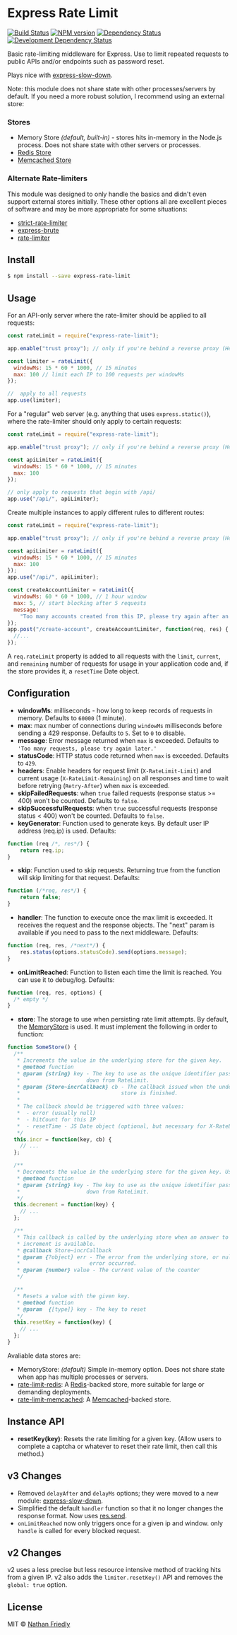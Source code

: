 # Express Rate Limit

[![Build Status](https://secure.travis-ci.org/nfriedly/express-rate-limit.png?branch=master)](http://travis-ci.org/nfriedly/express-rate-limit)
[![NPM version](http://badge.fury.io/js/express-rate-limit.png)](https://npmjs.org/package/express-rate-limit "View this project on NPM")
[![Dependency Status](https://david-dm.org/nfriedly/express-rate-limit.png?theme=shields.io)](https://david-dm.org/nfriedly/express-rate-limit)
[![Development Dependency Status](https://david-dm.org/nfriedly/express-rate-limit/dev-status.png?theme=shields.io)](https://david-dm.org/nfriedly/express-rate-limit#info=devDependencies)

Basic rate-limiting middleware for Express. Use to limit repeated requests to public APIs and/or endpoints such as password reset.

Plays nice with [express-slow-down](https://www.npmjs.com/package/express-slow-down).

Note: this module does not share state with other processes/servers by default.
If you need a more robust solution, I recommend using an external store:

### Stores

- Memory Store _(default, built-in)_ - stores hits in-memory in the Node.js process. Does not share state with other servers or processes.
- [Redis Store](https://npmjs.com/package/rate-limit-redis)
- [Memcached Store](https://npmjs.org/package/rate-limit-memcached)

### Alternate Rate-limiters

This module was designed to only handle the basics and didn't even support external stores initially. These other options all are excellent pieces of software and may be more appropriate for some situations:

- [strict-rate-limiter](https://www.npmjs.com/package/strict-rate-limiter)
- [express-brute](https://www.npmjs.com/package/express-brute)
- [rate-limiter](https://www.npmjs.com/package/express-limiter)

## Install

```sh
$ npm install --save express-rate-limit
```

## Usage

For an API-only server where the rate-limiter should be applied to all requests:

```js
const rateLimit = require("express-rate-limit");

app.enable("trust proxy"); // only if you're behind a reverse proxy (Heroku, Bluemix, AWS ELB, Nginx, etc)

const limiter = rateLimit({
  windowMs: 15 * 60 * 1000, // 15 minutes
  max: 100 // limit each IP to 100 requests per windowMs
});

//  apply to all requests
app.use(limiter);
```

For a "regular" web server (e.g. anything that uses `express.static()`), where the rate-limiter should only apply to certain requests:

```js
const rateLimit = require("express-rate-limit");

app.enable("trust proxy"); // only if you're behind a reverse proxy (Heroku, Bluemix, AWS ELB, Nginx, etc)

const apiLimiter = rateLimit({
  windowMs: 15 * 60 * 1000, // 15 minutes
  max: 100
});

// only apply to requests that begin with /api/
app.use("/api/", apiLimiter);
```

Create multiple instances to apply different rules to different routes:

```js
const rateLimit = require("express-rate-limit");

app.enable("trust proxy"); // only if you're behind a reverse proxy (Heroku, Bluemix, AWS ELB, Nginx, etc)

const apiLimiter = rateLimit({
  windowMs: 15 * 60 * 1000, // 15 minutes
  max: 100
});
app.use("/api/", apiLimiter);

const createAccountLimiter = rateLimit({
  windowMs: 60 * 60 * 1000, // 1 hour window
  max: 5, // start blocking after 5 requests
  message:
    "Too many accounts created from this IP, please try again after an hour"
});
app.post("/create-account", createAccountLimiter, function(req, res) {
  //...
});
```

A `req.rateLimit` property is added to all requests with the `limit`, `current`, and `remaining` number of requests for usage in your application code and, if the store provides it, a `resetTime` Date object.

## Configuration

- **windowMs**: milliseconds - how long to keep records of requests in memory. Defaults to `60000` (1 minute).
- **max**: max number of connections during `windowMs` milliseconds before sending a 429 response. Defaults to `5`. Set to `0` to disable.
- **message**: Error message returned when `max` is exceeded. Defaults to `'Too many requests, please try again later.'`
- **statusCode**: HTTP status code returned when `max` is exceeded. Defaults to `429`.
- **headers**: Enable headers for request limit (`X-RateLimit-Limit`) and current usage (`X-RateLimit-Remaining`) on all responses and time to wait before retrying (`Retry-After`) when `max` is exceeded.
- **skipFailedRequests**: when `true` failed requests (response status >= 400) won't be counted. Defaults to `false`.
- **skipSuccessfulRequests**: when `true` successful requests (response status < 400) won't be counted. Defaults to `false`.
- **keyGenerator**: Function used to generate keys. By default user IP address (req.ip) is used. Defaults:

```js
function (req /*, res*/) {
    return req.ip;
}
```

- **skip**: Function used to skip requests. Returning true from the function will skip limiting for that request. Defaults:

```js
function (/*req, res*/) {
    return false;
}
```

- **handler**: The function to execute once the max limit is exceeded. It receives the request and the response objects. The "next" param is available if you need to pass to the next middleware. Defaults:

```js
function (req, res, /*next*/) {
    res.status(options.statusCode).send(options.message);
}
```

- **onLimitReached**: Function to listen each time the limit is reached. You can use it to debug/log. Defaults:

```js
function (req, res, options) {
  /* empty */
}
```

- **store**: The storage to use when persisting rate limit attempts. By default, the [MemoryStore](lib/memory-store.js) is used. It must implement the following in order to function:

```js
function SomeStore() {
  /**
   * Increments the value in the underlying store for the given key.
   * @method function
   * @param {string} key - The key to use as the unique identifier passed
   *                     down from RateLimit.
   * @param {Store~incrCallback} cb - The callback issued when the underlying
   *                                store is finished.
   *
   * The callback should be triggered with three values:
   *  - error (usually null)
   *  - hitCount for this IP
   *  - resetTime - JS Date object (optional, but necessary for X-RateLimit-Reset header)
   */
  this.incr = function(key, cb) {
    // ...
  };

  /**
   * Decrements the value in the underlying store for the given key. Used only when skipFailedRequests is true
   * @method function
   * @param {string} key - The key to use as the unique identifier passed
   *                     down from RateLimit.
   */
  this.decrement = function(key) {
    // ...
  };

  /**
   * This callback is called by the underlying store when an answer to the
   * increment is available.
   * @callback Store~incrCallback
   * @param {?object} err - The error from the underlying store, or null if no
   *                      error occurred.
   * @param {number} value - The current value of the counter
   */

  /**
   * Resets a value with the given key.
   * @method function
   * @param  {[type]} key - The key to reset
   */
  this.resetKey = function(key) {
    // ...
  };
}
```

Avaliable data stores are:

- MemoryStore: _(default)_ Simple in-memory option. Does not share state when app has multiple processes or servers.
- [rate-limit-redis](https://npmjs.com/package/rate-limit-redis): A [Redis](http://redis.io/)-backed store, more suitable for large or demanding deployments.
- [rate-limit-memcached](https://npmjs.org/package/rate-limit-memcached): A [Memcached](https://memcached.org/)-backed store.

## Instance API

- **resetKey(key)**: Resets the rate limiting for a given key. (Allow users to complete a captcha or whatever to reset their rate limit, then call this method.)

## v3 Changes

- Removed `delayAfter` and `delayMs` options; they were moved to a new module: [express-slow-down](https://npmjs.org/package/express-slow-down).
- Simplified the default `handler` function so that it no longer changes the response format. Now uses [res.send](https://expressjs.com/en/4x/api.html#res.send).
- `onLimitReached` now only triggers once for a given ip and window. only `handle` is called for every blocked request.

## v2 Changes

v2 uses a less precise but less resource intensive method of tracking hits from a given IP. v2 also adds the `limiter.resetKey()` API and removes the `global: true` option.

## License

MIT © [Nathan Friedly](http://nfriedly.com/)
